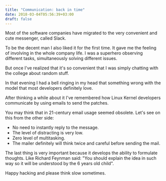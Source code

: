 ```yaml
---
title: "Communication: back in time"
date: 2018-03-04T05:56:39+03:00
draft: false
---
```


Most of the software companies have migrated to the very convenient and cute
messenger, called Slack.

To be the decent man I also liked it for the first time. It gave me the feeling
of involving in the whole company life. I was a superhero observing different
tasks, simultaneously solving different issues.

But once I've realized that it's so convenient that I was simply chatting with
the college about random stuff.

In that evening I had a bell ringing in my head that something wrong with the
model that most developers definitely love.

After thinking a while about it I've remembered how Linux Kernel developers
communicate by using emails to send the patches.

You may think that in 21-century email usage seemed obsolete. Let's see on
this from the other side:
- No need to instantly reply to the message.
- The level of distracting is very low.
- Zero level of multitasking.
- The mailer definitely will think twice and careful before sending the mail.

The last thing is very important because it develops the ability to formulate
thoughts. Like Richard Feynman said: "You should explain the idea in such way
so it will be understood by the 6 years old child".

Happy hacking and please think slow sometimes.
